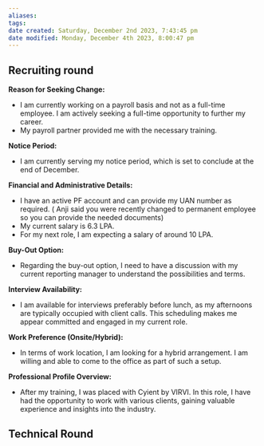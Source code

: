```yaml
---
aliases: 
tags: 
date created: Saturday, December 2nd 2023, 7:43:45 pm
date modified: Monday, December 4th 2023, 8:00:47 pm
---
```


## Recruiting round

**Reason for Seeking Change:**
- I am currently working on a payroll basis and not as a full-time employee. I am actively seeking a full-time opportunity to further my career.
- My payroll partner provided me with the necessary training.

**Notice Period:**
- I am currently serving my notice period, which is set to conclude at the end of December.

**Financial and Administrative Details:**
- I have an active PF account and can provide my UAN number as required. ( Anji said you were recently changed to permanent employee so you can provide the needed documents)
- My current salary is 6.3 LPA.
- For my next role, I am expecting a salary of around 10 LPA.

**Buy-Out Option:**
- Regarding the buy-out option, I need to have a discussion with my current reporting manager to understand the possibilities and terms.

**Interview Availability:**
- I am available for interviews preferably before lunch, as my afternoons are typically occupied with client calls. This scheduling makes me appear committed and engaged in my current role.

**Work Preference (Onsite/Hybrid):**
- In terms of work location, I am looking for a hybrid arrangement. I am willing and able to come to the office as part of such a setup.

**Professional Profile Overview:**
- After my training, I was placed with Cyient by VIRVI. In this role, I have had the opportunity to work with various clients, gaining valuable experience and insights into the industry.

## Technical Round